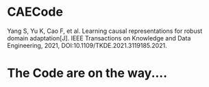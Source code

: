 # CAECode
Yang S, Yu K, Cao F, et al. Learning causal representations for robust domain adaptation[J]. IEEE Transactions on Knowledge and Data Engineering, 2021, DOI:10.1109/TKDE.2021.3119185.2021.
# The Code are on the way....
